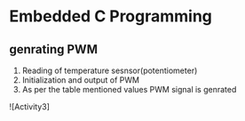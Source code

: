 # Embedded C Programming 
## genrating PWM

  1.  Reading of temperature sesnsor(potentiometer)
  2.  Initialization and output of PWM 
  3.  As per the table mentioned values PWM signal is genrated
 
  ![Activity3]
